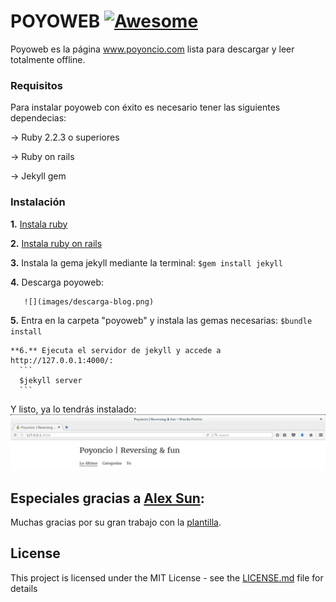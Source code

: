 

# POYOWEB [![Awesome](https://cdn.rawgit.com/sindresorhus/awesome/d7305f38d29fed78fa85652e3a63e154dd8e8829/media/badge.svg)](https://github.com/sindresorhus/awesome)

Poyoweb es la página www.poyoncio.com lista para descargar y leer totalmente offline. 

### Requisitos 

Para instalar poyoweb con éxito es necesario tener las siguientes dependecias:
    
-> Ruby 2.2.3 o superiores
    
-> Ruby on rails 
    
-> Jekyll gem 


### Instalación

   **1.** [Instala ruby](https://www.ruby-lang.org/es/documentation/installation/)  
  
  
   **2.** [Instala ruby on rails](http://www.rubyonrails.org.es/instala.html)
  
  
   **3.** Instala la gema jekyll mediante la terminal:
      ```
      $gem install jekyll
      ``` 
  
  
   **4.** Descarga poyoweb:
       
       ![](images/descarga-blog.png)
  
  
  
   **5.** Entra en la carpeta "poyoweb" y instala las gemas necesarias:
      ```
      $bundle install
      ``` 
  
  
  
    **6.** Ejecuta el servidor de jekyll y accede a  http://127.0.0.1:4000/: 
      ```
      $jekyll server 
      ```
      
      
Y listo, ya lo tendrás instalado:
![](images/captura-local.png)


## Especiales gracias a [Alex Sun](https://github.com/syaning):

Muchas gracias por su gran trabajo con la [plantilla](https://github.com/syaning/vida).



## License

This project is licensed under the MIT License - see the [LICENSE.md](LICENSE.md) file for details

